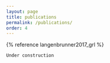 ```yaml
---
layout: page
title: publications
permalink: /publications/
order: 4
---
```


{% reference langenbrunner2017_grl %}

    Under construction
